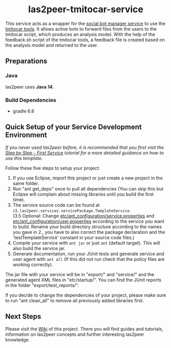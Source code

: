 <h1 align="center">las2peer-tmitocar-service</h1>

This service acts as a wrapper for the [social bot manager service](https://github.com/rwth-acis/las2peer-social-bot-manager-service) to use the [tmitocar tools](https://gitlab.com/Tech4Comp/tmitocar-tools). It allows active bots to forward files from the users to the tmitocar script, which produces an analysis model. With the help of the feedback.sh script of the tmitocar tools, a feedback file is created based on the analysis model and returned to the user.  

## Preparations

### Java

las2peer uses **Java 14**.

### Build Dependencies

* gradle 6.8


## Quick Setup of your Service Development Environment

*If you never used las2peer before, it is recommended that you first visit the
[Step by Step - First Service](https://github.com/rwth-acis/las2peer-Template-Project/wiki/Step-By-Step:-First-Service)
tutorial for a more detailed guidance on how to use this template.*  

Follow these five steps to setup your project:  
1. If you use Eclipse, import this project or just create a new project in the same folder.  
2. Run "ant get_deps" once to pull all dependencies (You can skip this but Eclipse will complain about missing libraries until you build the first time).  
3. The service source code can be found at `i5.las2peer.services.servicePackage.TemplateService`.  
(3.5 Optional: Change [etc/ant_configuration/service.properties](etc/ant_configuration/service.properties) and [etc/ant_configuration/user.properties](etc/ant_configuration/user.properties)
according to the service you want to build. Rename your build directory structure according to the names you gave in 2.,
you have to also correct the package declaration and the 'testTemplateService' constant in your source code files.)  
4. Compile your service with `ant jar` or just `ant` (default target). This will also build the service jar.  
5. Generate documentation, run your JUnit tests and generate service and user agent with `ant all` (If this did not run check that the policy files are working correctly).  

The jar file with your service will be in "export/" and "service/" and the generated agent XML files in "etc/startup/".
You can find the JUnit reports in the folder "export/test_reports/".  

If you decide to change the dependencies of your project, please make sure to run "ant clean_all" to remove all previously
added libraries first.  


## Next Steps

Please visit the [Wiki](https://github.com/rwth-acis/las2peer-Template-Project/wiki/) of this project.
There you will find guides and tutorials, information on las2peer concepts and further interesting las2peer knowledge.  

